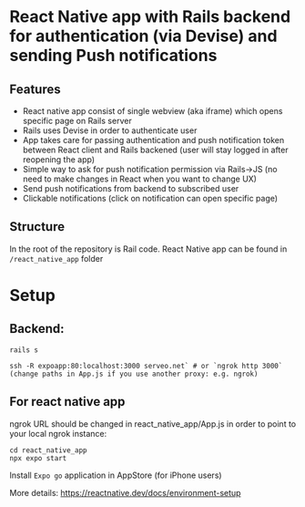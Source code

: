 # React Native app with Rails backend for authentication (via Devise) and sending Push notifications

## Features

- React native app consist of single webview (aka iframe) which opens specific page on Rails server
- Rails uses Devise in order to authenticate user
- App takes care for passing authentication and push notification token between React client and Rails backened (user will stay logged in after reopening the app)
- Simple way to ask for push notification permission via Rails->JS (no need to make changes in React when you want to change UX)
- Send push notifications from backend to subscribed user
- Clickable notifications (click on notification can open specific page)

## Structure

In the root of the repository is Rail code. 
React Native app can be found in `/react_native_app` folder

# Setup

## Backend: 

```
rails s

ssh -R expoapp:80:localhost:3000 serveo.net` # or `ngrok http 3000` (change paths in App.js if you use another proxy: e.g. ngrok)
```

## For react native app 

ngrok URL should be changed in react_native_app/App.js in order to point to your local ngrok instance:

```
cd react_native_app
npx expo start
```

Install `Expo go` application in AppStore (for iPhone users) 

More details: https://reactnative.dev/docs/environment-setup
